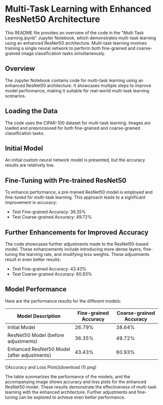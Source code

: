 # Multi-Task Learning with Enhanced ResNet50 Architecture

This README file provides an overview of the code in the "Multi Task Learning.ipynb" Jupyter Notebook, which demonstrates multi-task learning using an enhanced ResNet50 architecture. Multi-task learning involves training a single neural network to perform both fine-grained and coarse-grained image classification tasks simultaneously.

## Overview

The Jupyter Notebook contains code for multi-task learning using an enhanced ResNet50 architecture. It showcases multiple steps to improve model performance, making it suitable for real-world multi-task learning scenarios.

## Loading the Data

The code uses the CIFAR-100 dataset for multi-task learning. Images are loaded and preprocessed for both fine-grained and coarse-grained classification tasks.

## Initial Model

An initial custom neural network model is presented, but the accuracy results are relatively low.

## Fine-Tuning with Pre-trained ResNet50

To enhance performance, a pre-trained ResNet50 model is employed and fine-tuned for multi-task learning. This approach leads to a significant improvement in accuracy:

- Test Fine-grained Accuracy: 36.35%
- Test Coarse-grained Accuracy: 49.72%

## Further Enhancements for Improved Accuracy

The code showcases further adjustments made to the ResNet50-based model. These enhancements include introducing more dense layers, fine-tuning the learning rate, and modifying loss weights. These adjustments result in even better results:

- Test Fine-grained Accuracy: 43.43%
- Test Coarse-grained Accuracy: 60.93%

## Model Performance

Here are the performance results for the different models:

| Model Description                             | Fine-grained Accuracy | Coarse-grained Accuracy |
|----------------------------------------------|-----------------------|-------------------------|
| Initial Model                                 | 26.79%                | 38.64%                  |
| ResNet50 Model (before adjustments)          | 36.35%                | 49.72%                  |
| Enhanced ResNet50 Model (after adjustments)  | 43.43%                | 60.93%                  |

![Accuracy and Loss Plots](download (1).png)

The table summarizes the performance of the models, and the accompanying image shows accuracy and loss plots for the enhanced ResNet50 model. These results demonstrate the effectiveness of multi-task learning with the enhanced architecture. Further adjustments and fine-tuning can be explored to achieve even better performance.

